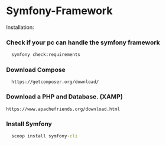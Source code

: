 # Symfony-Framework

Installation:

### Check if your pc can handle the symfony framework
```cmd
  symfony check:requirements
```

### Download Compose
```link
  https://getcomposer.org/download/
```

### Download a PHP and Database. (XAMP)
```link
https://www.apachefriends.org/download.html
```

### Install Symfony
```cmd
  scoop install symfony-cli
```
